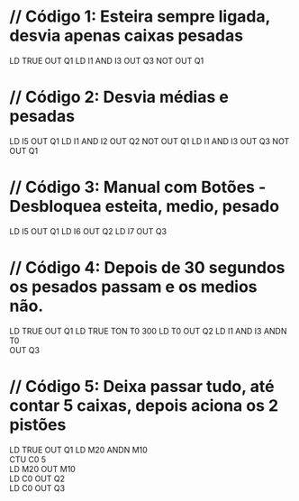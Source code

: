 # // Código 1: Esteira sempre ligada, desvia apenas caixas pesadas
LD TRUE
OUT Q1
LD I1
AND I3
OUT Q3
NOT
OUT Q1

# // Código 2: Desvia médias e pesadas
LD I5
OUT Q1
LD I1
AND I2
OUT Q2
NOT
OUT Q1
LD I1
AND I3
OUT Q3
NOT
OUT Q1

# // Código 3: Manual com Botões - Desbloquea esteita, medio, pesado

LD I5
OUT Q1
LD I6
OUT Q2
LD I7
OUT Q3

# // Código 4: Depois de 30 segundos os pesados passam e os medios não.

LD TRUE
OUT Q1
LD TRUE
TON T0 300
LD T0
OUT Q2
LD I1
AND I3
ANDN T0          
OUT Q3

# // Código 5: Deixa passar tudo, até contar 5 caixas, depois aciona os 2 pistões
LD TRUE
OUT Q1
LD M20
ANDN M10        
CTU C0 5        
LD M20
OUT M10        
LD C0
OUT Q2          
LD C0
OUT Q3          
